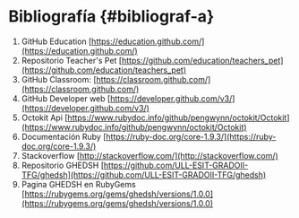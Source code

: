 # Bibliografía {#bibliograf-a}

1. GitHub Education [https://education.github.com/](https://education.github.com/) 
2. Repositorio Teacher&#039;s Pet [https://github.com/education/teachers_pet](https://github.com/education/teachers_pet)
3. GitHub Classroom: [https://classroom.github.com/](https://classroom.github.com/) 
4. GitHub Developer web [https://developer.github.com/v3/](https://developer.github.com/v3/)
5. Octokit Api [https://www.rubydoc.info/github/pengwynn/octokit/Octokit](https://www.rubydoc.info/github/pengwynn/octokit/Octokit) 
6. Documentación Ruby [https://ruby-doc.org/core-1.9.3/](https://ruby-doc.org/core-1.9.3/) 
7. Stackoverflow [http://stackoverflow.com/](http://stackoverflow.com/) 
8. Repositorio GHEDSH [https://github.com/ULL-ESIT-GRADOII-TFG/ghedsh](https://github.com/ULL-ESIT-GRADOII-TFG/ghedsh)
9. Pagina GHEDSH en RubyGems [https://rubygems.org/gems/ghedsh/versions/1.0.0](https://rubygems.org/gems/ghedsh/versions/1.0.0)
